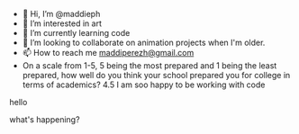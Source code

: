 - 👋 Hi, I’m @maddieph
- 👀 I’m interested in art
- 🌱 I’m currently learning code
- 💞️ I’m looking to collaborate on animation projects when I'm older.
- 📫 How to reach me maddiperezh@gmail.com
- On a scale from 1-5, 5 being the most prepared and 1 being the least prepared, how well do you think your school prepared you for college in terms of academics? 4.5
I am soo happy to be working with code

hello


what's happening?
